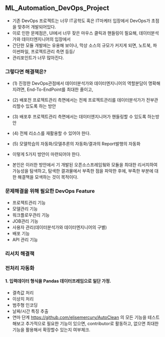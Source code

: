 ## ML_Automation_DevOps_Project

- 기존 DevOps 프로젝트는 너무 IT공학도 혹은 IT마케터 입장에서 DevOps가 초점을 맞추어 개발되어있다.
- 이로 인한 문제점은, UI에서 너무 잦은 마우스 클릭과 핸들링이 필요해, 데이터분석가와 데이터엔지니어의 입장에서
- 간단한 모듈 개발에는 유용해 보이나, 막상 소스의 규모가 커지게 되면, 노트북, 파이썬파일, 프로젝트관리 측면 등등/
- 관리포인트가 너무 많아진다.

### 그렇다면 해결책은?
- (1) 진정한 DevOps관점에서 데이터분석가와 데이터엔지니어의 역할분담이 명확해지려면, End-To-EndPoint를 최대한 줄이고,
- (2) 배포전 프로젝트관리 측면에서는 전체 프로젝트관리를 데이터분석가가 전부관리할수 있도록 하는 방안
- (3) 배포후 프로젝트관리 측면에서는 데이터엔지니어가 핸들링할 수 있도록 하는방안
- (4) 전체 리소스를 재활용할 수 있어야 한다.
- (5) 모델학습의 자동화/모델추론의 자동화/결과의 Report발행의 자동화
- 이렇게 5가지 방안이 마련되어야 한다.
 
- 본인은 이러한 방안에서 기 개발된 오픈소스프레임웤와 모듈을 최대한 리서치하여 가능성을 탐색하고, 탐색한 결과물에서 부족한 점을
파악한 후에, 부족한 부분에 대한 해결책을 모색하는 것이 목적이다.

### 문제해결을 위해 필요한 DevOps Feature
- 프로젝트관리 기능
- 모델관리 기능
- 워크플로우관리 기능
- JOB관리 기능
- 사용자 관리(데이터분석가와 데이터엔지니어의 구별)
- 배포 기능
- API 관리 기능

### 리서치 해결책 


### 전처리 자동화

#### 1. 입력데이터 형식을 Pandas 데이터프레임으로 일단 가정.
- 결측값 처리
- 이상치 처리
- 범주형 인코딩
- 날짜/시간 특징 추출
- 연마 단계
https://github.com/elisemercury/AutoClean
의 모든 기능을 테스트해보고 추가적으로 필요한 기능이 있으면, contributor로 활동하고, 없으면 최대한 기능을 활용해서 확장할수 있는지 여부체크.
